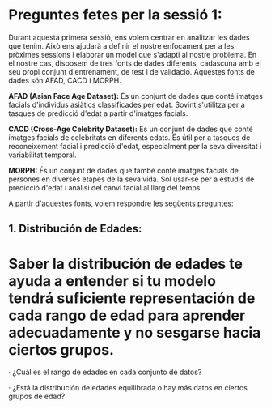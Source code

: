 # Preguntes fetes per la sessió 1:

Durant aquesta primera sessió, ens volem centrar en analitzar les dades que tenim. Això ens ajudarà a definir el nostre enfocament per a les pròximes sessions i elaborar un model que s'adapti al nostre problema. En el nostre cas, disposem de tres fonts de dades diferents, cadascuna amb el seu propi conjunt d'entrenament, de test i de validació. Aquestes fonts de dades són AFAD, CACD i MORPH. 

**AFAD (Asian Face Age Dataset):** És un conjunt de dades que conté imatges facials d'individus asiàtics classificades per edat. Sovint s'utilitza per a tasques de predicció d'edat a partir d'imatges facials.

**CACD (Cross-Age Celebrity Dataset):** És un conjunt de dades que conté imatges facials de celebritats en diferents edats. És útil per a tasques de reconeixement facial i predicció d'edat, especialment per la seva diversitat i variabilitat temporal.

**MORPH:** És un conjunt de dades que també conté imatges facials de persones en diverses etapes de la seva vida. Sol usar-se per a estudis de predicció d'edat i anàlisi del canvi facial al llarg del temps.

A partir d'aquestes fonts, volem respondre les següents preguntes:

## 1. Distribución de Edades: 
   # Saber la distribución de edades te ayuda a entender si tu modelo tendrá suficiente representación de cada rango de edad para aprender adecuadamente y no sesgarse hacia ciertos grupos.
 · ¿Cuál es el rango de edades en cada conjunto de datos?
 
 · ¿Está la distribución de edades equilibrada o hay más datos en ciertos grupos de edad?
 


